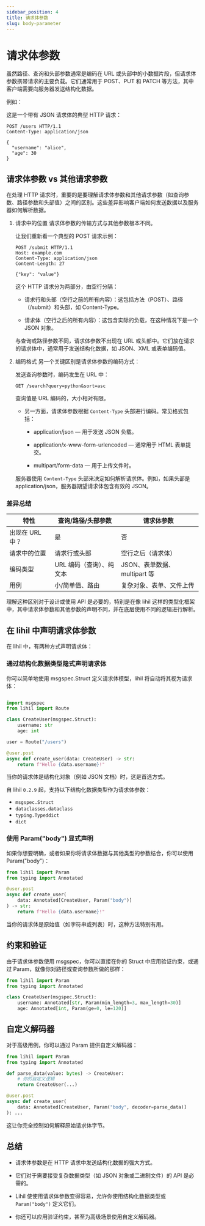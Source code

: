 ```yaml
---
sidebar_position: 4
title: 请求体参数
slug: body-parameter
---
```


# 请求体参数

虽然路径、查询和头部参数通常是编码在 URL 或头部中的小数据片段，但请求体参数携带请求的主要负载。它们通常用于 POST、PUT 和 PATCH 等方法，其中客户端需要向服务器发送结构化数据。

例如：

这是一个带有 JSON 请求体的典型 HTTP 请求：

```http
POST /users HTTP/1.1
Content-Type: application/json

{
  "username": "alice",
  "age": 30
}
```

## 请求体参数 vs 其他请求参数

在处理 HTTP 请求时，重要的是要理解请求体参数和其他请求参数（如查询参数、路径参数和头部值）之间的区别。这些差异影响客户端如何发送数据以及服务器如何解析数据。

1. 请求中的位置
   请求体参数的传输方式与其他参数根本不同。

   让我们重新看一个典型的 POST 请求示例：

   ```http
   POST /submit HTTP/1.1
   Host: example.com
   Content-Type: application/json
   Content-Length: 27

   {"key": "value"}
   ```

   这个 HTTP 请求分为两部分，由空行分隔：

   - 请求行和头部（空行之前的所有内容）：这包括方法（POST）、路径（/submit）和头部，如 Content-Type。

   - 请求体（空行之后的所有内容）：这包含实际的负载，在这种情况下是一个 JSON 对象。

   与查询或路径参数不同，请求体参数不出现在 URL 或头部中。它们放在请求的请求体中，通常用于发送结构化数据，如 JSON、XML 或表单编码值。

2. 编码格式
   另一个关键区别是请求体参数的编码方式：

   发送查询参数时，编码发生在 URL 中：

   ```http
   GET /search?query=python&sort=asc
   ```

   查询值是 URL 编码的，大小相对有限。

   - 另一方面，请求体参数根据 `Content-Type` 头部进行编码。常见格式包括：

     - application/json — 用于发送 JSON 负载。

     - application/x-www-form-urlencoded — 通常用于 HTML 表单提交。

     - multipart/form-data — 用于上传文件时。

   服务器使用 `Content-Type` 头部来决定如何解析请求体。例如，如果头部是 application/json，服务器期望请求体包含有效的 JSON。

### 差异总结

| 特性            | 查询/路径/头部参数              | 请求体参数                           |
| --------------- | ------------------------------- | ------------------------------------ |
| 出现在 URL 中？ | 是                              | 否                                   |
| 请求中的位置    | 请求行或头部                    | 空行之后（请求体）                   |
| 编码类型        | URL 编码（查询）、纯文本        | JSON、表单数据、multipart 等         |
| 用例            | 小/简单值、路由                 | 复杂对象、表单、文件上传             |

理解这种区别对于设计或使用 API 是必要的，特别是在像 lihil 这样的类型化框架中，其中请求体参数和其他参数的声明不同，并在底层使用不同的逻辑进行解析。

## 在 lihil 中声明请求体参数

在 lihil 中，有两种方式声明请求体：

### 通过结构化数据类型隐式声明请求体

你可以简单地使用 msgspec.Struct 定义请求体模型，lihil 将自动将其视为请求体：

```python

import msgspec
from lihil import Route

class CreateUser(msgspec.Struct):
    username: str
    age: int

user = Route("/users")

@user.post
async def create_user(data: CreateUser) -> str:
    return f"Hello {data.username}!"
```

当你的请求体是结构化对象（例如 JSON 文档）时，这是首选方式。

自 lihil `0.2.9` 起，支持以下结构化数据类型作为请求体参数：

- `msgspec.Struct`
- `dataclasses.dataclass`
- `typing.Typeddict`
- `dict`

### 使用 Param("body") 显式声明

如果你想要明确，或者如果你将请求体数据与其他类型的参数结合，你可以使用 Param("body")：

```python
from lihil import Param
from typing import Annotated

@user.post
async def create_user(
    data: Annotated[CreateUser, Param("body")]
) -> str:
    return f"Hello {data.username}!"
```

当你的请求体是原始值（如字符串或列表）时，这种方法特别有用。

## 约束和验证

由于请求体参数使用 msgspec，你可以直接在你的 Struct 中应用验证约束，或通过 Param，就像你对路径或查询参数所做的那样：

```python
from lihil import Param
from typing import Annotated

class CreateUser(msgspec.Struct):
    username: Annotated[str, Param(min_length=3, max_length=30)]
    age: Annotated[int, Param(ge=0, le=120)]
```

## 自定义解码器

对于高级用例，你可以通过 Param 提供自定义解码器：

```python
from lihil import Param
from typing import Annotated

def parse_data(value: bytes) -> CreateUser:
    # 你的自定义逻辑
    return CreateUser(...)

@user.post
async def create_user(
    data: Annotated[CreateUser, Param("body", decoder=parse_data)]
): ...
```

这让你完全控制如何解释原始请求体字节。

## 总结

- 请求体参数是在 HTTP 请求中发送结构化数据的强大方式。

- 它们对于需要接受复杂数据类型（如 JSON 对象或二进制文件）的 API 是必需的。

- Lihil 使使用请求体参数变得容易，允许你使用结构化数据类型或 `Param("body")` 定义它们。

- 你还可以应用验证约束，甚至为高级场景使用自定义解码器。